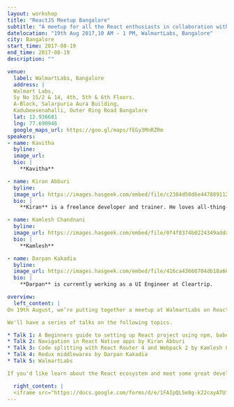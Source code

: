 ```yaml
---
layout: workshop
title: "ReactJS Meetup Bangalore"
subtitle: "A meetup for all the React enthusiasts in collaboration with ReactJS Bangalore community "
datelocation: "19th Aug 2017,10 AM - 1 PM, WalmartLabs, Bangalore"
city: Bangalore
start_time: 2017-08-19
end_time: 2017-08-19
description: ""

venue:
  label: WalmartLabs, Bangalore
  address: |
  Walmart Labs,
  Sy No 15/2 & 14, 4th, 5th & 6th Floors.
  A-Block, Salarpuria Aura Building,
  Kadubeesenahalli, Outer Ring Road Bangalore
  lat: 12.936681
  lng: 77.690946
  google_maps_url: https://goo.gl/maps/fEGy3MnRZRm
speakers:
- name: Kavitha
  byline: 
  image_url: 
  bio: |
    **Kavitha**

- name: Kiran Abburi
  byline: 
  image_url: https://images.hasgeek.com/embed/file/c2384d50d6e44788911262bfd13bf307
  bio: |
    **Kiran** is a freelance developer and trainer. He loves all-thing-react. He's an open source contributor and the organizer of ReactJS Bangalore meetup.

- name: Kamlesh Chandnani
  byline: 
  image_url: https://images.hasgeek.com/embed/file/0f4f8374b0224349adda0faf16f11154
  bio: |
    **Kamlesh**

- name: Darpan Kakadia
  byline: 
  image_url: https://images.hasgeek.com/embed/file/416ca43660704db18a66e032e44de42a
  bio: |
    **Darpan** is currently working as a UI Engineer at Cleartrip.

overview:
  left_content: |
On 19th August, we’re putting together a meetup at WalmartLabs on React. In this meetup, we hope to cover a spectrum of topics from beginner, intermediate to advanced level talks. For this meetup, we’re collaborating with the amazing [React JS Bangalore](https://www.meetup.com/ReactJS-Bangalore) community. 

We'll have a series of talks on the following topics.

* Talk 1: A Beginners guide to setting up React project using npm, babel6, webpack and express server by Kavitha
* Talk 2: Navigation in React Native apps by Kiran Abburi
* Talk 3: Code splitting with React Router 4 and Webpack 2 by Kamlesh Chandnani
* Talk 4: Redux middlewares by Darpan Kakadia
* Talk 5: WalmartLabs

If you'd like learn about the React ecosystem and meet some great developers, this is a great place to be. RSVP now to reserve your spot!

  right_content: |
  <iframe src="https://docs.google.com/forms/d/e/1FAIpQLSe8g-k22cayATUfbV28gLcJcJw2PAFZipPECTigq5dCcP2ryg/viewform?embedded=true" width="760" height="500" frameborder="0" marginheight="0" marginwidth="0">Loading...</iframe>
---
```

